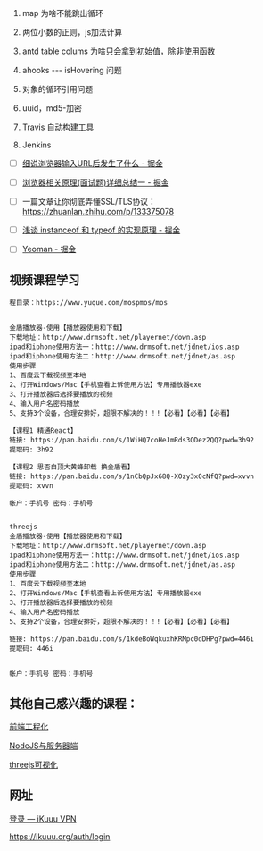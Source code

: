 1. map 为啥不能跳出循环

2. 两位小数的正则，js加法计算

3. antd table colums 为啥只会拿到初始值，除非使用函数

4. ahooks --- isHovering 问题

5. 对象的循环引用问题

6. uuid，md5-加密

7. Travis  自动构建工具

8. Jenkins
- [ ] [细说浏览器输入URL后发生了什么 - 掘金](https://juejin.cn/post/6844904054074654728)

- [ ] [浏览器相关原理(面试题)详细总结一 - 掘金](https://juejin.cn/post/6844903962216824839#heading-10)

- [ ] 一篇文章让你彻底弄懂SSL/TLS协议： https://zhuanlan.zhihu.com/p/133375078

- [ ] [浅谈 instanceof 和 typeof 的实现原理 - 掘金](https://juejin.cn/post/6844903613584654344)

- [ ] [Yeoman - 掘金](https://juejin.cn/post/7106065496834850823)

## 视频课程学习

```jsdoc
程目录：https://www.yuque.com/mospmos/mos


金盾播放器-使用【播放器使用和下载】
下载地址：http://www.drmsoft.net/playernet/down.asp
ipad和iphone使用方法一：http://www.drmsoft.net/jdnet/ios.asp
ipad和iphone使用方法二：http://www.drmsoft.net/jdnet/as.asp
使用步骤
1、百度云下载视频至本地
2、打开Windows/Mac【手机查看上诉使用方法】专用播放器exe
3、打开播放器后选择要播放的视频
4、输入用户名密码播放
5、支持3个设备，合理安排好，超限不解决的！！!【必看】【必看】【必看】

【课程1 精通React】
链接: https://pan.baidu.com/s/1WiHQ7coHeJmRds3QDez2QQ?pwd=3h92 
提取码: 3h92 

【课程2 思否自顶大黄蜂卸载 换金盾看】
链接: https://pan.baidu.com/s/1nCbQpJx68Q-XOzy3x0cNfQ?pwd=xvvn 
提取码: xvvn 

帐户：手机号 密码：手机号


threejs
金盾播放器-使用【播放器使用和下载】
下载地址：http://www.drmsoft.net/playernet/down.asp
ipad和iphone使用方法一：http://www.drmsoft.net/jdnet/ios.asp
ipad和iphone使用方法二：http://www.drmsoft.net/jdnet/as.asp
使用步骤
1、百度云下载视频至本地
2、打开Windows/Mac【手机查看上诉使用方法】专用播放器exe
3、打开播放器后选择要播放的视频
4、输入用户名密码播放
5、支持2个设备，合理安排好，超限不解决的！！!【必看】【必看】【必看】

链接: https://pan.baidu.com/s/1kdeBoWqkuxhKRMpc0dDHPg?pwd=446i 
提取码: 446i 


帐户：手机号 密码：手机号
```

## 其他自己感兴趣的课程：

[前端工程化](https://appwhrkrsz84443.pc.xiaoe-tech.com/detail/p_62b17adae4b07bd2d7b0af40/8?product_id=p_62b17adae4b07bd2d7b0af40)

[NodeJS与服务器端](https://appwhrkrsz84443.pc.xiaoe-tech.com/detail/p_62b177bae4b09baaaaef38b9/8?product_id=p_62b177bae4b09baaaaef38b9)

[threejs可视化](https://study.163.com/course/introduction.htm?courseId=1212491801#/courseDetail?tab=1)

## 网址

[登录 &mdash; iKuuu VPN](https://ikuuu.eu/auth/login)

https://ikuuu.org/auth/login
